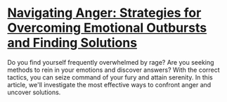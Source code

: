 
# [Navigating Anger: Strategies for Overcoming Emotional Outbursts and Finding Solutions](https://www.mindhaste.com/t/how-to-manage-anger/navigating-anger-strategies-for-overcoming-emotional-outbursts-and-finding-solutions-329)

Do you find yourself frequently overwhelmed by rage? Are you seeking methods to rein in your emotions and discover answers? With the correct tactics, you can seize command of your fury and attain serenity. In this article, we'll investigate the most effective ways to confront anger and uncover solutions.
    